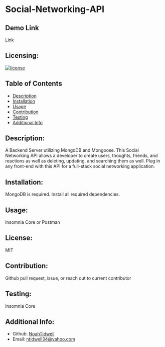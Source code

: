 # Social-Networking-API

## Demo Link
[Link](https://watch.screencastify.com/v/EEC4FBSWaBy9C04sE7cs)

## Licensing:
[![license](https://img.shields.io/badge/license-MIT-blue)](https://shields.io)

## Table of Contents 
- [Description](#description)
- [Installation](#installation)
- [Usage](#usage)
- [Contribution](#contribution)
- [Testing](#testing)
- [Additional Info](#additional-info)

## Description:
A Backend Server utilizing MongoDB and Mongoose. This Social Networking API allows a developer to create users, thoughts, friends, and reactions as well as deleting, updating, and searching them as well. Plug in any front-end with this API for a full-stack social networking application.

## Installation:
MongoDB is required. Install all required dependencies.

## Usage:
Insomnia Core or Postman

## License:
MIT

## Contribution:
Github pull request, issue, or reach out to current contributor

## Testing:
Insomnia Core

## Additional Info:
- Github: [NoahTidwell](https://github.com/NoahTidwell)
- Email: ntidwell34@yahoo.com